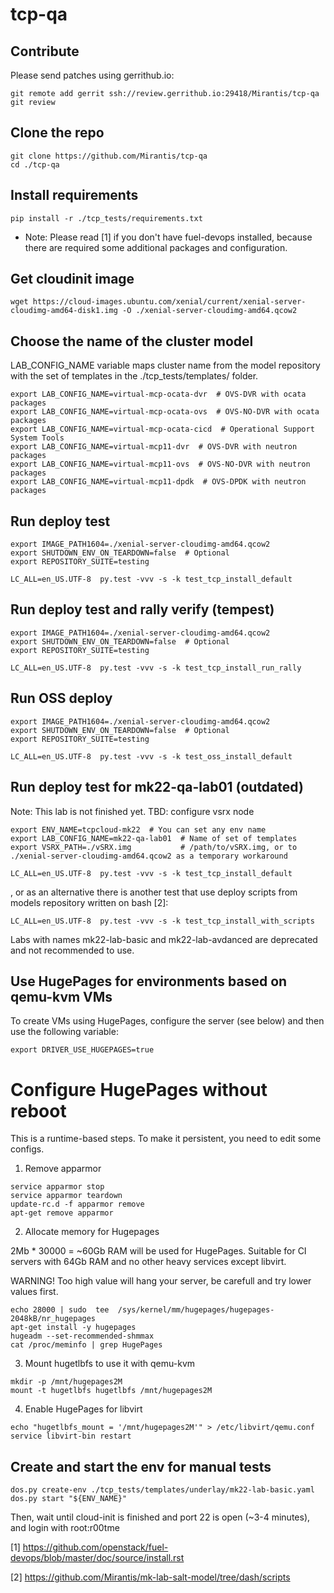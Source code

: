 # tcp-qa

Contribute
----------

Please send patches using gerrithub.io:

```
git remote add gerrit ssh://review.gerrithub.io:29418/Mirantis/tcp-qa
git review
```

Clone the repo
--------------
```
git clone https://github.com/Mirantis/tcp-qa
cd ./tcp-qa
```

Install requirements
--------------------
```
pip install -r ./tcp_tests/requirements.txt
```
* Note: Please read [1] if you don't have fuel-devops installed, because there are required some additional packages and configuration.

Get cloudinit image
-------------------
```
wget https://cloud-images.ubuntu.com/xenial/current/xenial-server-cloudimg-amd64-disk1.img -O ./xenial-server-cloudimg-amd64.qcow2
```

Choose the name of the cluster model
------------------------------------
LAB_CONFIG_NAME variable maps cluster name from the model repository with
the set of templates in the ./tcp_tests/templates/ folder.
```
export LAB_CONFIG_NAME=virtual-mcp-ocata-dvr  # OVS-DVR with ocata packages
export LAB_CONFIG_NAME=virtual-mcp-ocata-ovs  # OVS-NO-DVR with ocata packages
export LAB_CONFIG_NAME=virtual-mcp-ocata-cicd  # Operational Support System Tools
export LAB_CONFIG_NAME=virtual-mcp11-dvr  # OVS-DVR with neutron packages
export LAB_CONFIG_NAME=virtual-mcp11-ovs  # OVS-NO-DVR with neutron packages
export LAB_CONFIG_NAME=virtual-mcp11-dpdk  # OVS-DPDK with neutron packages
```

Run deploy test
---------------
```
export IMAGE_PATH1604=./xenial-server-cloudimg-amd64.qcow2
export SHUTDOWN_ENV_ON_TEARDOWN=false  # Optional
export REPOSITORY_SUITE=testing

LC_ALL=en_US.UTF-8  py.test -vvv -s -k test_tcp_install_default
```

Run deploy test and rally verify (tempest)
------------------------------------------
```
export IMAGE_PATH1604=./xenial-server-cloudimg-amd64.qcow2
export SHUTDOWN_ENV_ON_TEARDOWN=false  # Optional
export REPOSITORY_SUITE=testing

LC_ALL=en_US.UTF-8  py.test -vvv -s -k test_tcp_install_run_rally
```

Run OSS deploy
--------------
```
export IMAGE_PATH1604=./xenial-server-cloudimg-amd64.qcow2
export SHUTDOWN_ENV_ON_TEARDOWN=false  # Optional
export REPOSITORY_SUITE=testing

LC_ALL=en_US.UTF-8  py.test -vvv -s -k test_oss_install_default
```

Run deploy test for mk22-qa-lab01 (outdated)
--------------------------------------------
Note: This lab is not finished yet. TBD: configure vsrx node
```
export ENV_NAME=tcpcloud-mk22  # You can set any env name
export LAB_CONFIG_NAME=mk22-qa-lab01  # Name of set of templates
export VSRX_PATH=./vSRX.img           # /path/to/vSRX.img, or to ./xenial-server-cloudimg-amd64.qcow2 as a temporary workaround

LC_ALL=en_US.UTF-8  py.test -vvv -s -k test_tcp_install_default
```
, or as an alternative there is another test that use deploy scripts from models repository written on bash [2]:
```
LC_ALL=en_US.UTF-8  py.test -vvv -s -k test_tcp_install_with_scripts
```

Labs with names mk22-lab-basic and mk22-lab-avdanced are deprecated and not recommended to use.

Use HugePages for environments based on qemu-kvm VMs
----------------------------------------------------

To create VMs using HugePages, configure the server (see below) and then use the following variable:

```
export DRIVER_USE_HUGEPAGES=true
```

Configure HugePages without reboot
==================================
This is a runtime-based steps. To make it persistent, you need to edit some configs.

1. Remove apparmor
```
service apparmor stop
service apparmor teardown
update-rc.d -f apparmor remove
apt-get remove apparmor
```

2. Allocate memory for Hugepages

2Mb * 30000 = ~60Gb RAM will be used for HugePages.
Suitable for CI servers with 64Gb RAM and no other heavy services except libvirt.

WARNING! Too high value will hang your server, be carefull and try lower values first.
```
echo 28000 | sudo  tee  /sys/kernel/mm/hugepages/hugepages-2048kB/nr_hugepages
apt-get install -y hugepages
hugeadm --set-recommended-shmmax
cat /proc/meminfo | grep HugePages
```

3. Mount hugetlbfs to use it with qemu-kvm
```
mkdir -p /mnt/hugepages2M
mount -t hugetlbfs hugetlbfs /mnt/hugepages2M
```

4. Enable HugePages for libvirt
```
echo "hugetlbfs_mount = '/mnt/hugepages2M'" > /etc/libvirt/qemu.conf
service libvirt-bin restart
```

Create and start the env for manual tests
-----------------------------------------
```
dos.py create-env ./tcp_tests/templates/underlay/mk22-lab-basic.yaml
dos.py start "${ENV_NAME}"
```

Then, wait until cloud-init is finished and port 22 is open (~3-4 minutes), and login with root:r00tme

[1] https://github.com/openstack/fuel-devops/blob/master/doc/source/install.rst

[2] https://github.com/Mirantis/mk-lab-salt-model/tree/dash/scripts
